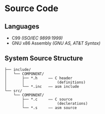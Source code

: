 # Source Code

## Languages

- C99 *(ISO/IEC 9899:1999)*
- GNU x86 Assembly *(GNU AS, AT&T Syntax)*

## System Source Structure

```
├── include/
│   └── COMPONENT/
│       ├── *.h     —— C header
│       │               (definitions)
│       └── *.inc   —— asm include
└── src/
    └── COMPONENT/
        ├── *.c     —— C source
        │               (declerations)
        └── *.s     —— asm source
```